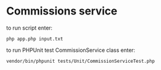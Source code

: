 # Commissions service

to run script enter:
```
php app.php input.txt
```

to run PHPUnit test CommissionService class enter:
```
vendor/bin/phpunit tests/Unit/CommissionServiceTest.php
```
